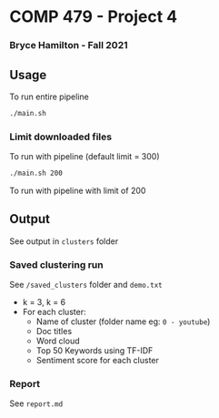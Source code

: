 # COMP 479 - Project 4

### Bryce Hamilton - Fall 2021

## Usage

To run entire pipeline

```sh
./main.sh
```

### Limit downloaded files

To run with pipeline (default limit = 300)

```sh
./main.sh 200
```

To run with pipeline with limit of 200

## Output

See output in `clusters` folder

### Saved clustering run

See `/saved_clusters` folder and `demo.txt`

- k = 3, k = 6
- For each cluster:
  - Name of cluster (folder name eg: `0 - youtube`)
  - Doc titles
  - Word cloud
  - Top 50 Keywords using TF-IDF
  - Sentiment score for each cluster

### Report

See `report.md`
